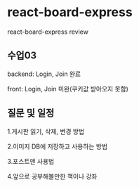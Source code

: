 # react-board-express
react-board-express review



## 수업03

backend: Login, Join 완료

front: Login, Join 미완(쿠키값 받아오지 못함)


질문 및 일정
-----------

1.게시판 읽기, 삭제, 변경 방법

2.이미지 DB에 저장하고 사용하는 방법

3.포스트맨 사용법

4.앞으로 공부해볼만한 책이나 강좌

